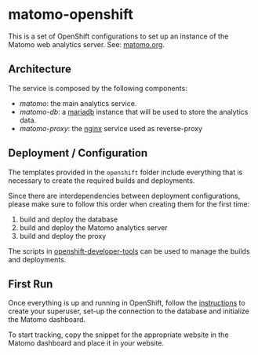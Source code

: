 # matomo-openshift
This is a set of OpenShift configurations to set up an instance of the Matomo web analytics server. See: [matomo.org](https://matomo.org/).

## Architecture
The service is composed by the following components:
- *matomo*: the main analytics service.
- *matomo-db*: a [mariadb](https://mariadb.org) instance that will be used to store the analytics data.
- *matomo-proxy*: the [nginx](https://www.nginx.com) service used as reverse-proxy

## Deployment / Configuration
The templates provided in the `openshift` folder include everything that is necessary to create the required builds and deployments.

Since there are interdependencies between deployment configurations, please make sure to follow this order when creating them for the first time:
1) build and deploy the database
2) build and deploy the Matomo analytics server
3) build and deploy the proxy

The scripts in [openshift-developer-tools](https://github.com/BCDevOps/openshift-developer-tools) can be used to manage the builds and deployments.

## First Run
Once everything is up and running in OpenShift, follow the [instructions](https://matomo.org/docs/installation/#the-5-minute-matomo-installation) to create your superuser, set-up the connection to the database and initialize the Matomo dashboard.

To start tracking, copy the snippet for the appropriate website in the Matomo dashboard and place it in your website.